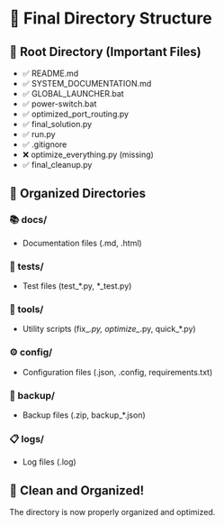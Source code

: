 # 📁 Final Directory Structure

## 🎯 Root Directory (Important Files)
- ✅ README.md
- ✅ SYSTEM_DOCUMENTATION.md
- ✅ GLOBAL_LAUNCHER.bat
- ✅ power-switch.bat
- ✅ optimized_port_routing.py
- ✅ final_solution.py
- ✅ run.py
- ✅ .gitignore
- ❌ optimize_everything.py (missing)
- ✅ final_cleanup.py

## 📂 Organized Directories

### 📚 docs/
- Documentation files (.md, .html)

### 🧪 tests/
- Test files (test_*.py, *_test.py)

### 🔧 tools/
- Utility scripts (fix_*.py, optimize_*.py, quick_*.py)

### ⚙️ config/
- Configuration files (.json, .config, requirements.txt)

### 💾 backup/
- Backup files (.zip, backup_*.json)

### 📋 logs/
- Log files (.log)

## 🎉 Clean and Organized!

The directory is now properly organized and optimized.
